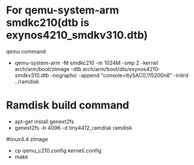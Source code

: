 # For qemu-system-arm smdkc210(dtb is exynos4210_smdkv310.dtb)
qemu command:
- qemu-system-arm -M smdkc210 -m 1024M -smp 2 -kernel arch/arm/boot/zImage -dtb arch/arm/boot/dts/exynos4210-smdkv310.dtb -nographic -append "console=ttySAC0,115200n8" -initrd ../ramdisk

# Ramdisk build command
- apt-get install genext2fs
- genext2fs -b 4096 -d tiny4412_ramdisk ramdisk

#linux4.4 zImage 
- cp qemu_c210.config kernel/.config
- make
